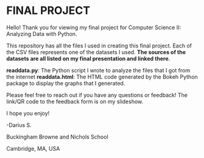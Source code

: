 # FINAL PROJECT

Hello! Thank you for viewing my final project for Computer Science II: Analyzing Data with Python.

This repository has all the files I used in creating this final project. Each of the CSV files represents one of the datasets I used. **The sources of the datasets are all listed on my final presentation and linked there**.

**readdata.py**: The Python script I wrote to analyze the files that I got from the internet
**readdata.html**: The HTML code generated by the Bokeh Python package to display the graphs that I generated.

Please feel free to reach out if you have any questions or feedback! The link/QR code to the feedback form is on my slideshow.

I hope you enjoy!

-Darius S.

Buckingham Browne and Nichols School

Cambridge, MA, USA